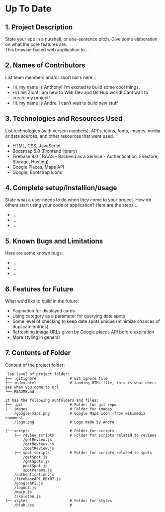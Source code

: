 # Up To Date

## 1. Project Description
State your app in a nutshell, or one-sentence pitch. Give some elaboration on what the core features are.  
This browser based web application to ... 

## 2. Names of Contributors
List team members and/or short bio's here... 
* Hi, my name is Anthony! I'm excited to build some cool things.
* Hi I am Zion! I am new to Web Dev and Git Hub world! Cant wait to create my project!
* Hi, my name is Andre. I can't wait to build new stuff
	
## 3. Technologies and Resources Used
List technologies (with version numbers), API's, icons, fonts, images, media or data sources, and other resources that were used.
* HTML, CSS, JavaScript
* Bootstrap 5.0 (Frontend library)
* Firebase 8.0 ( BAAS - Backend as a Service - Authentication, Firestore, Storage, Hosting)
* Google Places, Maps API
* Google, Bootstrap icons

## 4. Complete setup/installion/usage
State what a user needs to do when they come to your project.  How do others start using your code or application?
Here are the steps ...
* ...
* ...
* ...

## 5. Known Bugs and Limitations
Here are some known bugs:
* ...
* ...
* ...

## 6. Features for Future
What we'd like to build in the future:
* Pagination for displayed cards
* Using category as a parameter for querying date spots
* Some level of checking to keep date spots unique (minimize chances of duplicate entries)
* Refreshing image URLs given by Google places API before expiration
* More styling in general
	
## 7. Contents of Folder
Content of the project folder:

```
 Top level of project folder: 
├── .gitignore               # Git ignore file
├── index.html               # landing HTML file, this is what users see when you come to url
└── README.md

It has the following subfolders and files:
├── .git                     # Folder for git repo
├── images                   # Folder for images
    /google-maps.png         # Google Maps icon (from wikimedia commons)
    /logo.png                # Logo made by Andre

├── scripts                  # Folder for scripts
    ├── review_scripts       # Folder for scripts related to reviews
        /getReview.js
        /getReviews.js
        /postReview.js
    ├── spot_scripts         # Folder for scripts related to spots
        /getSpot.js
        /getSpots.js
        postSpot.js
        spotParams.js
    /authentication.js
    /firebaseAPI_BBY07.js
    /googleAPI.js
    /logout.js
    /main.js
    /skeleton.js
├── styles                   # Folder for styles
    /blah.css                # 



```


